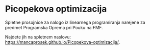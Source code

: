# Picopekova optimizacija
 
 Spletne prosojnice za nalogo iz linearnega programiranja narejene za predmet Programska Oprema pri Pouku na FMF.

 Najdete jih na spletnem naslovu: https://mancaprosek.github.io/Picopekova-optimizacija/.